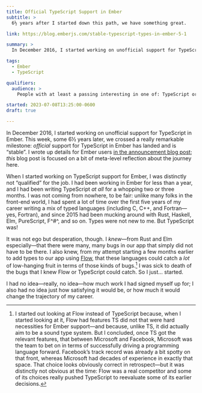 ```yaml
---
title: Official TypeScript Support in Ember
subtitle: >
  6½ years after I started down this path, we have something great.

link: https://blog.emberjs.com/stable-typescript-types-in-ember-5-1

summary: >
  In December 2016, I started working on unofficial support for TypeScript in Ember. This week, official support landed. In this post: a reflection on that journey and what it has meant to me personally and professionally.

tags:
  - Ember
  - TypeScript

qualifiers:
  audience: >
    People with at least a passing interesting in one of: TypeScript or long-term open source software development. No technical knowledge required, and particularly no Ember knowledge or interest required.

started: 2023-07-08T13:25:00-0600
draft: true

---
```


In December 2016, I started working on unofficial support for TypeScript in Ember. This week, some 6½ years later, we crossed a really remarkable milestone: *official* support for TypeScript in Ember has landed and is “stable”. I wrote up details for Ember users [in the announcement blog post][announcement]; *this* blog post is focused on a bit of meta-level reflection about the journey here.

[announcement]: {{link}}

When I started working on TypeScript support for Ember, I was distinctly not “qualified” for the job. I had been working in Ember for less than a year, and I had been writing TypeScript *at all* for a whopping two or three months. I was not coming from nowhere, to be fair: unlike many folks in the front-end world, I had spent a lot of time over the first five years of my career writing a mix of typed languages (including C, C++, and Fortran—yes, Fortran), and since 2015 had been mucking around with Rust, Haskell, Elm, PureScript, F^#^, and so on. Types were not new to me. But TypeScript was!

It was not ego but desperation, though. I *knew*—from Rust and Elm especially—that there were many, many bugs in our app that simply did not have to be there. I also knew, from my attempt starting a few months earlier to add types to our app using [Flow][flow], that these languages could catch a *lot* of low-hanging fruit in terms of those kinds of bugs.[^flow] I was sick to death of the bugs that I knew Flow or TypeScript could catch. So I just… started.

[flow]: http://flow.org

I had no idea—really, no idea—how much work I had signed myself up for; I also had no idea just how satisfying it would be, or how much it would change the trajectory of my career.



[^flow]: I started out looking at Flow instead of TypeScript because, when I started looking at it, Flow had features <abbr>TS</abbr> did not that were hard necessities for Ember support—and because, unlike TS, it did actually aim to be a sound type system. But I concluded, once TS got the relevant features, that between Microsoft and Facebook, Microsoft was the team to bet on in terms of successfully driving a programming language forward. Facebook’s track record was already a bit spotty on that front, whereas Microsoft had decades of experience in exactly that space. That choice looks obviously correct in retrospect—but it was distinctly not obvious at the time: Flow was a real competitor and some of its choices really pushed TypeScript to reevaluate some of its earlier decisions.
